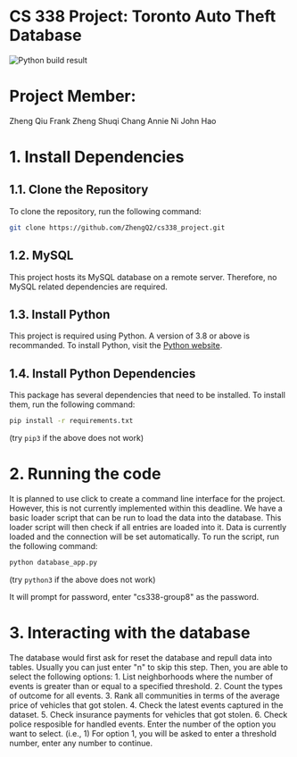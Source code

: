 # CS 338 Project: Toronto Auto Theft Database
![Python build result](https://github.com/ZhengQ2/cs338_project/actions/workflows/python-app.yml/badge.svg)

# Project Member:
Zheng Qiu
Frank Zheng
Shuqi Chang
Annie Ni
John Hao

# 1. Install Dependencies

## 1.1. Clone the Repository
To clone the repository, run the following command:

```bash
git clone https://github.com/ZhengQ2/cs338_project.git
```

## 1.2. MySQL
This project hosts its MySQL database on a remote server. Therefore, no MySQL related dependencies are required.

## 1.3. Install Python
This project is required using Python. A version of 3.8 or above is recommanded. To install Python, visit the [Python website](https://www.python.org/downloads/).

## 1.4. Install Python Dependencies
This package has several dependencies that need to be installed. To install them, run the following command:

```bash
pip install -r requirements.txt
```
(try `pip3` if the above does not work)

# 2. Running the code
It is planned to use click to create a command line interface for the project. However, this is not currently implemented within this deadline. We have a basic loader script that can be run to load the data into the database. This loader script will then check if all entries are loaded into it.
Data is currently loaded and the connection will be set automatically.
To run the script, run the following command:

```bash
python database_app.py
```
(try `python3` if the above does not work)

It will prompt for password, enter "cs338-group8" as the password.

# 3. Interacting with the database
The database would first ask for reset the database and repull data into tables. Usually you can just enter "n" to skip this step.
Then, you are able to select the following options:
    1. List neighborhoods where the number of events is greater than or equal to a specified threshold.
    2. Count the types of outcome for all events.
    3. Rank all communities in terms of the average price of vehicles that got stolen.
    4. Check the latest events captured in the dataset.
    5. Check insurance payments for vehicles that got stolen. 
    6. Check police resposible for handled events.
Enter the number of the option you want to select. (i.e., 1)
For option 1, you will be asked to enter a threshold number, enter any number to continue.